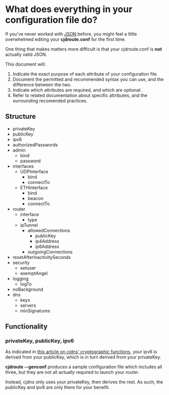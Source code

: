 # What does everything in your configuration file do?

If you've never worked with [JSON](http://en.wikipedia.org/wiki/JSON) before, you might feel a little overwhelmed editing your  **cjdroute.conf** for the first time.

One thing that makes matters more difficult is that your cjdroute.conf is **not** actually valid JSON.

This document will:

1. Indicate the exact purpose of each attribute of your configuration file.
2. Document the permitted and recommended syntax you can use, and the difference between the two.
3. Indicate which attributes are required, and which are optional.
4. Refer to related documentation about specific attributes, and the surrounding recomended practices.

## Structure

* privateKey
* publicKey
* ipv6
* authorizedPasswords
* admin
  + bind
  + password
* interfaces
  + UDPInterface
    + bind
    + connectTo
  + ETHInterface
    + bind
    + beacon
    + connectTo
* router
  + interface
    * type
  + ipTunnel
    * allowedConnections
      + publicKey
      + ip4Address
      + ip6Address
    * outgoingConnections
* resetAfterInactivitySeconds
* security
  + setuser
  + exemptAngel
* logging
  + logTo
* noBackground
* dns
  + keys
  + servers
  + minSignatures

## Functionality

### privateKey, publicKey, ipv6

As indicated in [this article on cjdns' cryptographic functions](cryptography.md), your ipv6 is derived from your publicKey, which is in turn derived from your privateKey.

**cjdroute --genconf** produces a sample configuration file which includes all three, but they are not all actually required to launch your router.

Instead, cjdns only uses your privateKey, then derives the rest. As such, the publicKey and ipv6 are only there for your benefit.
